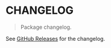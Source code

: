 # CHANGELOG

> Package changelog.

See [GitHub Releases](https://github.com/stdlib-js/random-base-betaprime/releases) for the changelog.